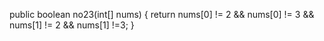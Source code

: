 public boolean no23(int[] nums) {
  return nums[0] != 2 && nums[0] != 3 && nums[1] != 2 && nums[1] !=3;
}
